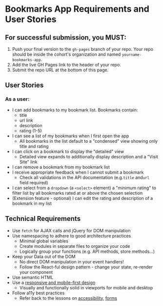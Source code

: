 # Bookmarks App Requirements and User Stories
## For successful submission, you MUST:

1. Push your final version to the ```gh-pages``` branch of your repo. Your repo should be inside the cohort's organization and named ```yourname-bookmarks-app```.
2. Add the live GH Pages link to the header of your repo.
3. Submit the repo URL at the bottom of this page.

## User Stories
### As a user:
* I can add bookmarks to my bookmark list. Bookmarks contain:
    * title
    * url link
    * description
    * rating (1-5) 
* I can see a list of my bookmarks when I first open the app
    * All bookmarks in the list default to a "condensed" view showing only title and rating
* I can click on a bookmark to display the "detailed" view
    * Detailed view expands to additionally display description and a "Visit Site" link
* I can remove a bookmark from my bookmark list
* I receive appropriate feedback when I cannot submit a bookmark
    * Check all validations in the API documentation (e.g.```title``` and```url``` field required)
* I can select from a ```dropdown``` (a ```<select>``` element) a "minimum rating" to filter list by all bookmarks
    rated at or above the chosen selection
* (Extension feature - optional) I can edit the rating and description of a bookmark in my list

## Technical Requirements
* Use ```fetch``` for AJAX calls and jQuery for DOM manipulation
* Use namespacing to adhere to good architecture practices
    * Minimal global variables
    * Create modules in separate files to organize your code
    * Logically group your functions (e.g. API methods, store methods...)
* Keep your Data out of the DOM
    * No direct DOM manipulation in your event handlers!
    * Follow the React-ful design pattern - change your state, re-render your component
* Use semantic HTML
* Use a [responsive and mobile-first design](https://courses.thinkful.com/html-css-v1/checkpoint/13)
    * Visually and functionally solid in viewports for mobile and desktop
* Follow a11y best practices
    * Refer back to the lessons on [accessibility](https://courses.thinkful.com/html-css-v1/checkpoint/7), [forms](https://courses.thinkful.com/html-css-v1/checkpoint/9)